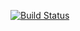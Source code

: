 [![Build Status](https://travis-ci.org/Graylog2/jersey-netty.svg?branch=master)](https://travis-ci.org/Graylog2/jersey-netty)
